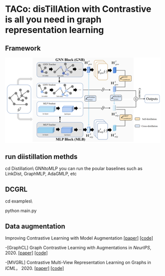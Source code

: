 # TACo: disTillAtion with Contrastive is all you need in graph representation learning

## Framework

![Framework](TACo.png)



## run diistillation methds
cd Distillation\ GNNtoMLP  you can run the poular baselines such as  LinkDist, GraphMLP, AdaGMLP, etc   



## DCGRL

cd examples\

python main.py



## Data augmentation

Improving Contrastive Learning with Model Augmentation [\[paper\]](https://arxiv.org/abs/2203.15508)   [\[code\]](https://github.com/salesforce/SRMA)

-[GraphCL] Graph Contrastive Learning with Augmentations  in *NeurIPS*, 2020. [\[paper\]](https://arxiv.org/abs/2010.13902)  [\[code\]](https://github.com/Shen-Lab/GraphCL)

-[MVGRL]  Contrastive Multi-View Representation Learning on Graphs  in *ICML*， 2020. [\[paper\]](https://arxiv.org/abs/2006.05582)  [\[code\]](https://github.com/kavehhassani/mvgrl)